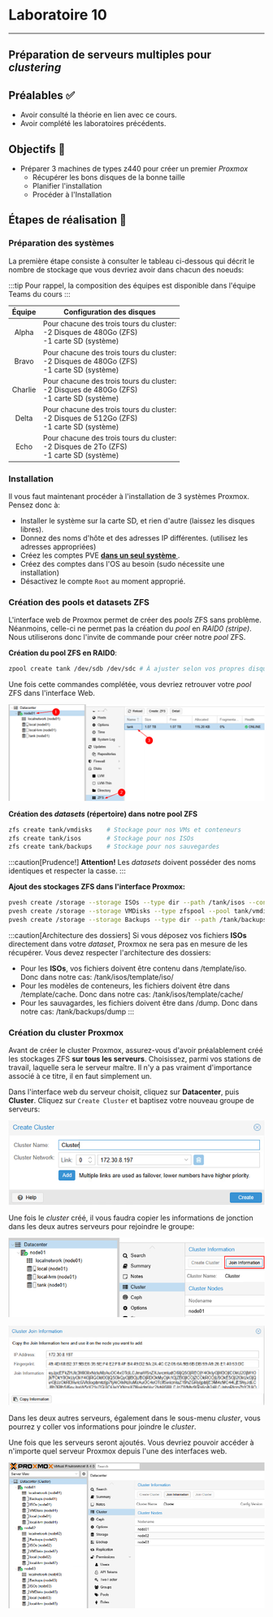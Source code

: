 # Laboratoire 10

* * *

## Préparation de serveurs multiples pour *clustering*

## Préalables ✅

- Avoir consulté la théorie en lien avec ce cours.
- Avoir complété les laboratoires précédents.

## Objectifs 🎯

- Préparer 3 machines de types z440 pour créer un premier *Proxmox*
    - Récupérer les bons disques de la bonne taille
    - Planifier l'installation
    - Procéder à l'Installation

## Étapes de réalisation 🔢

### Préparation des systèmes

La première étape consiste à consulter le tableau ci-dessous qui décrit le nombre de stockage que vous devriez avoir dans chacun des noeuds:

:::tip
Pour rappel, la composition des équipes est disponible dans l'équipe Teams du cours
:::

|Équipe|Configuration des disques|
|:------:|-------------------------|
|Alpha|Pour chacune des trois tours du cluster:<br/>-2 Disques de 480Go (ZFS)<br/>-1 carte SD (système)|
|Bravo|Pour chacune des trois tours du cluster:<br/>-2 Disques de 480Go (ZFS)<br/>-1 carte SD (système)|
|Charlie|Pour chacune des trois tours du cluster:<br/>-2 Disques de 480Go (ZFS)<br/>-1 carte SD (système)|
|Delta|Pour chacune des trois tours du cluster:<br/>-2 Disques de 512Go (ZFS)<br/>-1 carte SD (système)|
|Echo|Pour chacune des trois tours du cluster:<br/>-2 Disques de 2To (ZFS)<br/>-1 carte SD (système)|

### Installation

Il vous faut maintenant procéder à l'installation de 3 systèmes Proxmox. Pensez donc à:

- Installer le système sur la carte SD, et rien d'autre (laissez les disques libres).
- Donnez des noms d'hôte et des adresses IP différentes. (utilisez les adresses appropriées)
- Créez les comptes PVE **<u> dans un seul système </u>**.
- Créez des comptes dans l'OS au besoin (sudo nécessite une installation)
- Désactivez le compte `Root` au moment approprié.

### Création des pools et datasets ZFS

L'interface web de Proxmox permet de créer des *pools* ZFS sans problème. Néanmoins, celle-ci ne permet pas la création du *pool* en *RAID0 (stripe)*. Nous utiliserons donc l'invite de commande pour créer notre *pool* ZFS.

**Création du pool ZFS en RAID0**:
```bash
zpool create tank /dev/sdb /dev/sdc # À ajuster selon vos propres disques
```

Une fois cette commandes complétée, vous devriez retrouver votre *pool* ZFS dans l'interface Web.

![tank](../Assets/11/tank.png)


**Création des *datasets* (répertoire) dans notre pool ZFS**
```bash
zfs create tank/vmdisks    # Stockage pour nos VMs et conteneurs
zfs create tank/isos       # Stockage pour nos ISOs
zfs create tank/backups    # Stockage pour nos sauvegardes
```
:::caution[Prudence!]
**Attention!** Les *datasets* doivent posséder des noms identiques et respecter la casse.
:::

**Ajout des stockages ZFS dans l'interface Proxmox:**
```bash
pvesh create /storage --storage ISOs --type dir --path /tank/isos --content iso,vztmpl
pvesh create /storage --storage VMDisks --type zfspool --pool tank/vmdisks
pvesh create /storage --storage Backups --type dir --path /tank/backups --content backup
```

:::caution[Architecture des dossiers]
Si vous déposez vos fichiers **ISOs** directement dans votre *dataset*, Proxmox ne sera pas en mesure de les récupérer. Vous devez respecter l'architecture des dossiers:
- Pour les **ISOs**, vos fichiers doivent être contenu dans /template/iso. Donc dans notre cas: /tank/isos/template/iso/
- Pour les modèles de conteneurs, les fichiers doivent être dans /template/cache. Donc dans notre cas: /tank/isos/template/cache/
- Pour les sauvagardes, les fichiers doivent être dans /dump. Donc dans notre cas: /tank/backups/dump
:::

### Création du cluster Proxmox

Avant de créer le cluster Proxmox, assurez-vous d'avoir préalablement créé les stockages ZFS **sur tous les serveurs**. Choisissez, parmi vos stations de travail, laquelle sera le serveur maître. Il n'y a pas vraiment d'importance associé à ce titre, il en faut simplement un.

Dans l'interface web du serveur choisit, cliquez sur **Datacenter**, puis **Cluster**. Cliquez sur `Create Cluster` et baptisez votre nouveau groupe de serveurs:

![Cluster](../Assets/11/Cluster.png)

Une fois le *cluster* créé, il vous faudra copier les informations de jonction dans les deux autres serveurs pour rejoindre le groupe:

![JoinInfo](../Assets/11/JoinInfo.png)

![Fingerprint](../Assets/11/fingerprint.png)

Dans les deux autres serveurs, également dans le sous-menu *cluster*, vous pourrez y coller vos informations pour joindre le *cluster*.

Une fois que les serveurs seront ajoutés. Vous devriez pouvoir accéder à n'importe quel serveur Proxmox depuis l'une des interfaces web.

![fullcluster](../Assets/11/FullCluster.png)